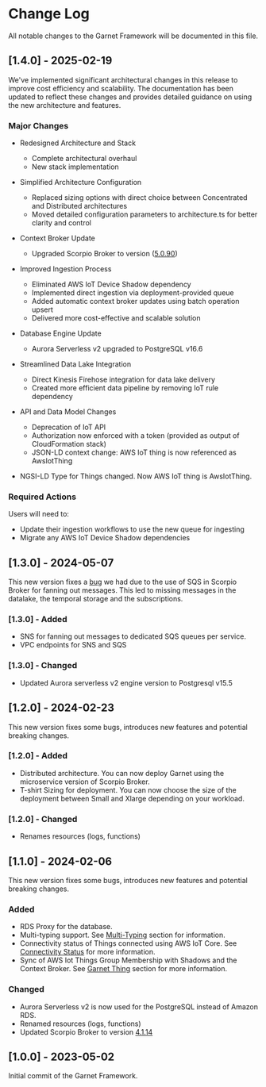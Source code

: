 # Change Log

All notable changes to the Garnet Framework will be documented in this file. 

## [1.4.0] - 2025-02-19 

We've implemented significant architectural changes in this release to improve cost efficiency and scalability. 
The documentation has been updated to reflect these changes and provides detailed guidance on using the new architecture and features.

### Major Changes

- Redesigned Architecture and Stack
    - Complete architectural overhaul
    - New stack implementation
    
- Simplified Architecture Configuration
    - Replaced sizing options with direct choice between Concentrated and Distributed architectures
    - Moved detailed configuration parameters to architecture.ts for better clarity and control

- Context Broker Update
    - Upgraded Scorpio Broker to version ([5.0.90](https://gallery.ecr.aws/garnet/))

- Improved Ingestion Process
    - Eliminated AWS IoT Device Shadow dependency
    - Implemented direct ingestion via deployment-provided queue
    - Added automatic context broker updates using batch operation upsert
    - Delivered more cost-effective and scalable solution

- Database Engine Update
    - Aurora Serverless v2 upgraded to PostgreSQL v16.6

- Streamlined Data Lake Integration
    - Direct Kinesis Firehose integration for data lake delivery
    - Created more efficient data pipeline by removing IoT rule dependency

- API and Data Model Changes
    - Deprecation of IoT API
    - Authorization now enforced with a token (provided as output of CloudFormation stack)
    - JSON-LD context change: AWS IoT thing is now referenced as AwsIotThing


- NGSI-LD Type for Things changed. Now AWS IoT thing is AwsIotThing. 

### Required Actions

Users will need to:
-   Update their ingestion workflows to use the new queue for ingesting
-   Migrate any AWS IoT Device Shadow dependencies

## [1.3.0] - 2024-05-07 

This new version fixes a [bug](https://github.com/ScorpioBroker/ScorpioBroker/issues/556) we had due to the use of SQS in Scorpio Broker for fanning out messages. This led to missing messages in the datalake, the temporal storage and the subscriptions. 

### [1.3.0] - Added 

- SNS for fanning out messages to dedicated SQS queues per service.
- VPC endpoints for SNS and SQS 

### [1.3.0] - Changed 

- Updated Aurora serverless v2 engine version to Postgresql v15.5


## [1.2.0] - 2024-02-23 

This new version fixes some bugs, introduces new features and potential breaking changes. 

### [1.2.0] - Added 

- Distributed architecture. You can now deploy Garnet using the microservice version of Scorpio Broker. 
- T-shirt Sizing for deployment. You can now choose the size of the deployment between Small and Xlarge depending on your workload. 

### [1.2.0] - Changed

- Renames resources (logs, functions)

## [1.1.0] - 2024-02-06

This new version fixes some bugs, introduces new features and potential breaking changes. 

### Added 

- RDS Proxy for the database.  
- Multi-typing support. See [Multi-Typing](https://garnet-framework.dev/docs/how/context-broker#multi-typing) section for information.
- Connectivity status of Things connected using AWS IoT Core. See [Connectivity Status](https://garnet-framework.dev/docs/how/garnet-iot#connectivity-status) for more information. 
- Sync of AWS Iot Things Group Membership with Shadows and the Context Broker. See [Garnet Thing](https://garnet-framework.dev/docs/how/garnet-iot#a-garnet-thing) section for more information. 


### Changed

- Aurora Serverless v2 is now used for the PostgreSQL instead of Amazon RDS. 
- Renamed resources (logs, functions)
- Updated Scorpio Broker to version [4.1.14](https://gallery.ecr.aws/garnet/scorpio)



## [1.0.0] - 2023-05-02

Initial commit of the Garnet Framework. 